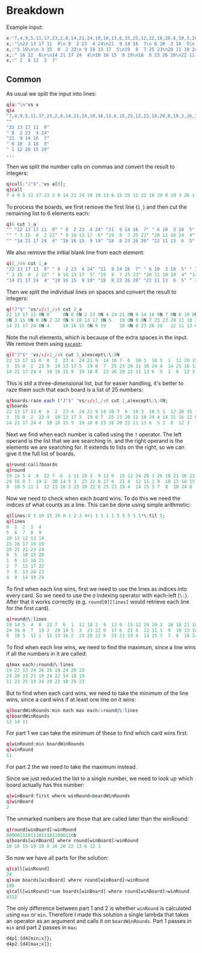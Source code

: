 # Breakdown
Example input:
```q
x:"7,4,9,5,11,17,23,2,0,14,21,24,10,16,13,6,15,25,12,22,18,20,8,19,3,26,1\n"
x,:"\n22 13 17 11  0\n 8  2 23  4 24\n21  9 14 16  7\n 6 10  3 18  5\n 1 12 20 1"
x,:"5 19\n\n 3 15  0  2 22\n 9 18 13 17  5\n19  8  7 25 23\n20 11 10 24  4\n14 21"
x,:" 16 12  6\n\n14 21 17 24  4\n10 16 15  9 19\n18  8 23 26 20\n22 11 13  6  5\n"
x,:" 2  0 12  3  7"
```

## Common
As usual we split the input into lines:
```q
q)a:"\n"vs x
q)a
"7,4,9,5,11,17,23,2,0,14,21,24,10,16,13,6,15,25,12,22,18,20,8,19,3,26,1"
""
"22 13 17 11  0"
" 8  2 23  4 24"
"21  9 14 16  7"
" 6 10  3 18  5"
" 1 12 20 15 19"
...
```
Then we split the number calls on commas and convert the result to integers:
```q
q)call:"J"$","vs a[0];
q)call
7 4 9 5 11 17 23 2 0 14 21 24 10 16 13 6 15 25 12 22 18 20 8 19 3 26 1
```
To process the boards, we first remove the first line (`1_`) and then cut the remaining list to
6 elements each:
```q
q)6 cut 1_a
"" "22 13 17 11  0" " 8  2 23  4 24" "21  9 14 16  7" " 6 10  3 18  5" " 1 12..
"" " 3 15  0  2 22" " 9 18 13 17  5" "19  8  7 25 23" "20 11 10 24  4" "14 21..
"" "14 21 17 24  4" "10 16 15  9 19" "18  8 23 26 20" "22 11 13  6  5" " 2  0..
```
We also remove the initial blank line from each element:
```q
q)1_/:6 cut 1_a
"22 13 17 11  0" " 8  2 23  4 24" "21  9 14 16  7" " 6 10  3 18  5" " 1 12 20..
" 3 15  0  2 22" " 9 18 13 17  5" "19  8  7 25 23" "20 11 10 24  4" "14 21 16..
"14 21 17 24  4" "10 16 15  9 19" "18  8 23 26 20" "22 11 13  6  5" " 2  0 12..
```
Then we split the individual lines on spaces and convert the result to integers:
```q
q)"J"$" "vs/:/:1_/:6 cut 1_a
22 13 17 11 0N 0     0N 8 0N 2 23 0N 4 24 21 0N 9 14 16 0N 7 0N 6 10 0N 3 18 ..
0N 3 15 0N 0 0N 2 22 0N 9 18 13 17 0N 5   19 0N 8 0N 7 25 23 20 11 10 24 0N 4..
14 21 17 24 0N 4     10 16 15 0N 9 19     18 0N 8 23 26 20   22 11 13 0N 6 0N..
```
Note the null elements, which is because of the extra spaces in the input. We remove them using
[`except`](https://code.kx.com/q/ref/except/):
```q
q)("J"$" "vs/:/:1_/:6 cut 1_a)except\:\:0N
22 13 17 11 0  8  2  23 4  24 21 9  14 16 7  6  10 3  18 5  1  12 20 15 19
3  15 0  2  22 9  18 13 17 5  19 8  7  25 23 20 11 10 24 4  14 21 16 12 6
14 21 17 24 4  10 16 15 9  19 18 8  23 26 20 22 11 13 6  5  2  0  12 3  7
```
This is still a three-dimensional list, but for easier handling, it's better to raze them such
that each board is a list of 25 numbers:
```q
q)boards:raze each ("J"$" "vs/:/:1_/:6 cut 1_a)except\:\:0N;
q)boards
22 13 17 11 0  8  2  23 4  24 21 9 14 16 7  6  10 3  18 5 1  12 20 15 19
3  15 0  2  22 9  18 13 17 5  19 8 7  25 23 20 11 10 24 4 14 21 16 12 6
14 21 17 24 4  10 16 15 9  19 18 8 23 26 20 22 11 13 6  5 2  0  12 3  7
```
Next we find when each number is called using the `?` operator. The left operand is the list that we
are searching in, and the right operand is the elements we are searching for. It extends to lists
on the right, so we can give it the full list of boards.
```q
q)round:call?boards
q)round
19 14 5 4  8  22 7  6  1 11 10 2  9 13 0  15 12 24 20 3 26 18 21 16 23
24 16 8 7  19 2  20 14 5 3  23 22 0 17 6  21 4  12 11 1 9  10 13 18 15
9  10 5 11 1  12 13 16 2 23 20 22 6 25 21 19 4  14 15 3 7  8  18 24 0
```
Now we need to check when each board wins. To do this we need the indices of what counts as a line.
This can be done using simple arithmetic:
```q
q)lines:0 5 10 15 20 0 1 2 3 4+1 1 1 1 1 5 5 5 5 5*\:til 5;
q)lines
0  1  2  3  4
5  6  7  8  9
10 11 12 13 14
15 16 17 18 19
20 21 22 23 24
0  5  10 15 20
1  6  11 16 21
2  7  12 17 22
3  8  13 18 23
4  9  14 19 24
```
To find when each line wins, first we need to use the lines as indices into every card. So we need
to use the `@` indexing operator with each-left (`\:`). After that it works correctly (e.g.
`round[0][lines]` would retrieve each line for the first card).
```q
q)round@\:lines
19 14 5  4  8  22 7  6  1  11 10 2  9  13 0  15 12 24 20 3  26 18 21 16 23 19..
24 16 8  7  19 2  20 14 5  3  23 22 0  17 6  21 4  12 11 1  9  10 13 18 15 24..
9  10 5  11 1  12 13 16 2  23 20 22 6  25 21 19 4  14 15 3  7  8  18 24 0  9 ..
```
To find when each line wins, we need to find the maximum, since a line wins if all the numbers in
it are called:
```q
q)max each/:round@\:lines
19 22 13 24 26 26 18 24 20 23
24 20 23 21 18 24 22 14 18 19
11 23 25 19 24 20 22 18 25 23
```
But to find when each card wins, we need to take the minimum of the line wins, since a card wins if
at least one line on it wins:
```q
q)boardWinRounds:min each max each/:round@\:lines
q)boardWinRounds
13 14 11
```

For part 1 we can take the minimum of these to find which card wins first:
```q
q)winRound:min boardWinRounds
q)winRound
11
```
For part 2 the we need to take the maximum instead.

Since we just reduced the list to a single number, we need to look up which board actually has this
number:
```q
q)winBoard:first where winRound=boardWinRounds
q)winBoard
2
```
The unmarked numbers are those that are called later than the winRound:
```q
q)round[winBoard]>winRound
0000011101110111011000110b
q)boards[winBoard] where round[winBoard]>winRound
10 16 15 19 18 8 26 20 22 13 6 12 3
```
So now we have all parts for the solution:
```q
q)call[winRound]
24
q)sum boards[winBoard] where round[winBoard]>winRound
188
q)call[winRound]*sum boards[winBoard] where round[winBoard]>winRound
4512
```

The only difference between part 1 and 2 is whether `winRound` is calculated using `max` or
`min`. Therefore I made this solution a single lambda that takes an operator as an argument and calls
it on `boardWinRounds`. Part 1 passes in `min` and part 2 passes in `max`:
```q
d4p1:{d4[min;x]};
d4p2:{d4[max;x]};
```

